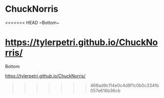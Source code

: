 # ChuckNorris

<<<<<<< HEAD
~Bottom~

https://tylerpetri.github.io/ChuckNorris/
=======
Bottom

https://tylerpetri.github.io/ChuckNorris/
>>>>>>> 466ad9c114e0c4d8f1c0b0c334fb057e616b36cb
